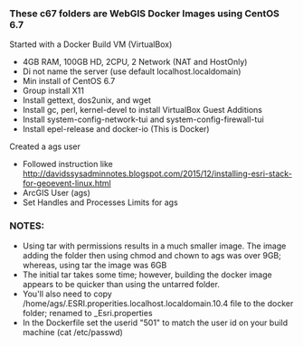 ### These c67 folders are WebGIS Docker Images using CentOS 6.7 

Started with a Docker Build VM (VirtualBox)

* 4GB RAM, 100GB HD, 2CPU, 2 Network (NAT and  HostOnly)
* Di not name the server (use default localhost.localdomain)
* Min install of CentOS 6.7
* Group install X11
* Install gettext, dos2unix, and wget
* Install gc, perl, kernel-devel to install VirtualBox Guest Additions
* Install system-config-network-tui and system-config-firewall-tui
* Install epel-release and docker-io (This is Docker)

Created a ags user 
* Followed instruction like http://davidssysadminnotes.blogspot.com/2015/12/installing-esri-stack-for-geoevent-linux.html
* ArcGIS User (ags)
* Set Handles and Processes Limits for ags




### NOTES:
- Using tar with permissions results in a much smaller image. The image adding the folder then using chmod and chown to ags was over 9GB; whereas, using tar the image was 6GB
- The initial tar takes some time; however, building the docker image appears to be quicker than using the untarred folder.
- You'll also need to copy /home/ags/.ESRI.properities.localhost.localdomain.10.4 file to the docker folder; renamed to _Esri.properties
- In the Dockerfile set the userid "501" to match the user id on your build machine (cat /etc/passwd)


